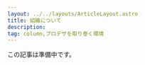 ```yaml
---
layout: ../../layouts/ArticleLayout.astro
title: 組織について
description:
tag: column,プロデザを取り巻く環境
---
```


この記事は準備中です。